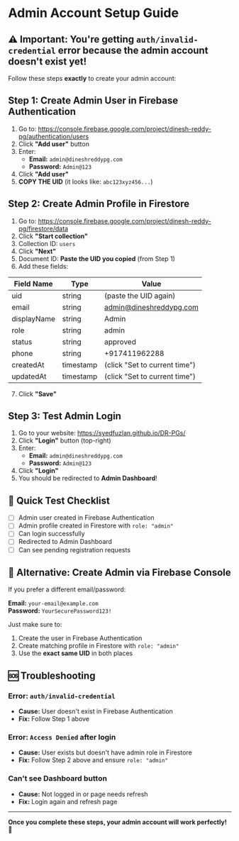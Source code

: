 # Admin Account Setup Guide

## ⚠️ Important: You're getting `auth/invalid-credential` error because the admin account doesn't exist yet!

Follow these steps **exactly** to create your admin account:

## Step 1: Create Admin User in Firebase Authentication

1. Go to: https://console.firebase.google.com/project/dinesh-reddy-pg/authentication/users
2. Click **"Add user"** button
3. Enter:
   - **Email:** `admin@dineshreddypg.com`
   - **Password:** `Admin@123`
4. Click **"Add user"**
5. **COPY THE UID** (it looks like: `abc123xyz456...`)

## Step 2: Create Admin Profile in Firestore

1. Go to: https://console.firebase.google.com/project/dinesh-reddy-pg/firestore/data
2. Click **"Start collection"**
3. Collection ID: `users`
4. Click **"Next"**
5. Document ID: **Paste the UID you copied** (from Step 1)
6. Add these fields:

| Field Name | Type | Value |
|------------|------|-------|
| uid | string | (paste the UID again) |
| email | string | admin@dineshreddypg.com |
| displayName | string | Admin |
| role | string | admin |
| status | string | approved |
| phone | string | +917411962288 |
| createdAt | timestamp | (click "Set to current time") |
| updatedAt | timestamp | (click "Set to current time") |

7. Click **"Save"**

## Step 3: Test Admin Login

1. Go to your website: https://syedfuzlan.github.io/DR-PGs/
2. Click **"Login"** button (top-right)
3. Enter:
   - **Email:** `admin@dineshreddypg.com`
   - **Password:** `Admin@123`
4. Click **"Login"**
5. You should be redirected to **Admin Dashboard**!

## 🎯 Quick Test Checklist

- [ ] Admin user created in Firebase Authentication
- [ ] Admin profile created in Firestore with `role: "admin"`
- [ ] Can login successfully
- [ ] Redirected to Admin Dashboard
- [ ] Can see pending registration requests

## 🔐 Alternative: Create Admin via Firebase Console

If you prefer a different email/password:

**Email:** `your-email@example.com`  
**Password:** `YourSecurePassword123!`

Just make sure to:
1. Create the user in Firebase Authentication
2. Create matching profile in Firestore with `role: "admin"`
3. Use the **exact same UID** in both places

## 🆘 Troubleshooting

### Error: `auth/invalid-credential`
- **Cause:** User doesn't exist in Firebase Authentication
- **Fix:** Follow Step 1 above

### Error: `Access Denied` after login
- **Cause:** User exists but doesn't have admin role in Firestore
- **Fix:** Follow Step 2 above and ensure `role: "admin"`

### Can't see Dashboard button
- **Cause:** Not logged in or page needs refresh
- **Fix:** Login again and refresh page

---

**Once you complete these steps, your admin account will work perfectly!** 🎉
